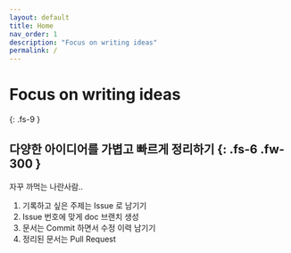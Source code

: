 ```yaml
---
layout: default
title: Home
nav_order: 1
description: "Focus on writing ideas"
permalink: /
---
```


# Focus on writing ideas
{: .fs-9 }

다양한 아이디어를 가볍고 빠르게 정리하기
{: .fs-6 .fw-300 }
---

자꾸 까먹는 나란사람..


1. 기록하고 싶은 주제는 Issue 로 남기기
1. Issue 번호에 맞게 doc 브랜치 생성
1. 문서는 Commit 하면서 수정 이력 남기기
1. 정리된 문서는 Pull Request

